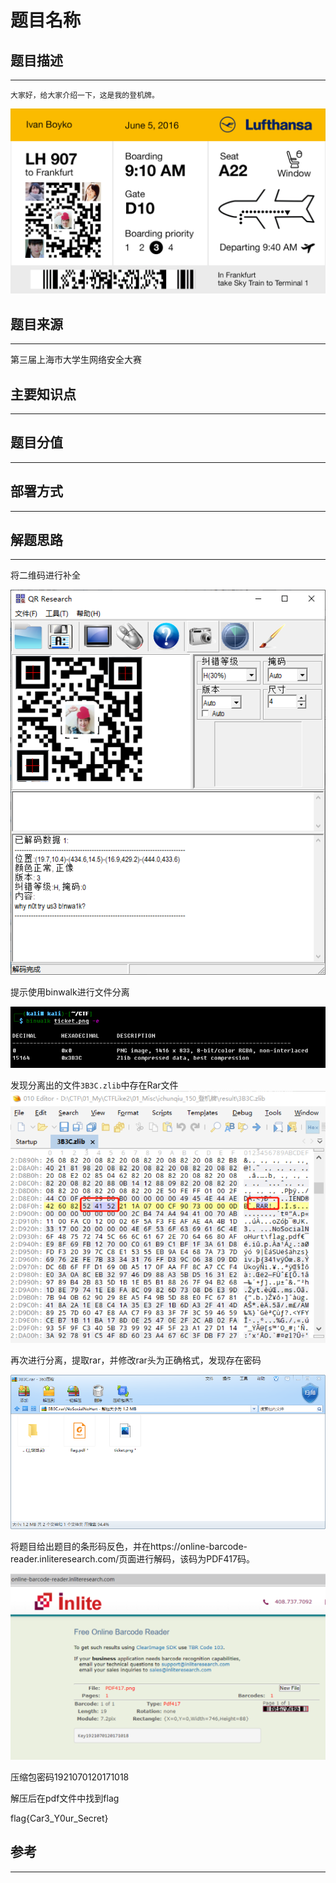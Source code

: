 # 题目名称

## 题目描述
---
```
大家好，给大家介绍一下，这是我的登机牌。
```
![result/ticket.png](result/ticket.png)

## 题目来源
---
第三届上海市大学生网络安全大赛

## 主要知识点
---


## 题目分值
---


## 部署方式
---


## 解题思路
---

将二维码进行补全

![](images/ctf-2021-06-07-16-30-25.png)

提示使用binwalk进行文件分离

![](images/ctf-2021-06-07-16-32-50.png)

发现分离出的文件`3B3C.zlib`中存在Rar文件
![](images/ctf-2021-06-07-16-34-39.png)

再次进行分离，提取rar，并修改rar头为正确格式，发现存在密码

![](images/ctf-2021-06-07-16-38-09.png)

将题目给出题目的条形码反色，并在https://online-barcode-reader.inliteresearch.com/页面进行解码，该码为PDF417码。

![](images/ctf-2021-06-07-16-44-43.png)

压缩包密码1921070120171018

解压后在pdf文件中找到flag

flag{Car3_Y0ur_Secret}

## 参考
---
